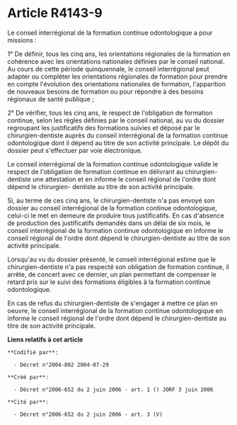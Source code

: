 # Article R4143-9

Le conseil interrégional de la formation continue odontologique a pour missions :

1° De définir, tous les cinq ans, les orientations régionales de la formation en cohérence avec les orientations nationales
définies par le conseil national. Au cours de cette période quinquennale, le conseil interrégional peut adapter ou compléter
les orientations régionales de formation pour prendre en compte l'évolution des orientations nationales de formation,
l'apparition de nouveaux besoins de formation ou pour répondre à des besoins régionaux de santé publique ;

2° De vérifier, tous les cinq ans, le respect de l'obligation de formation continue, selon les règles définies par le conseil
national, au vu du dossier regroupant les justificatifs des formations suivies et déposé par le chirurgien-dentiste auprès du
conseil interrégional de la formation continue odontologique dont il dépend au titre de son activité principale. Le dépôt du
dossier peut s'effectuer par voie électronique.

Le conseil interrégional de la formation continue odontologique valide le respect de l'obligation de formation continue en
délivrant au chirurgien-dentiste une attestation et en informe le conseil régional de l'ordre dont dépend le chirurgien-
dentiste au titre de son activité principale.

Si, au terme de ces cinq ans, le chirurgien-dentiste n'a pas envoyé son dossier au conseil interrégional de la formation
continue odontologique, celui-ci le met en demeure de produire tous justificatifs. En cas d'absence de production des
justificatifs demandés dans un délai de six mois, le conseil interrégional de la formation continue odontologique en informe
le conseil régional de l'ordre dont dépend le chirurgien-dentiste au titre de son activité principale.

Lorsqu'au vu du dossier présenté, le conseil interrégional estime que le chirurgien-dentiste n'a pas respecté son obligation
de formation continue, il arrête, de concert avec ce dernier, un plan permettant de compenser le retard pris sur le suivi des
formations éligibles à la formation continue odontologique.

En cas de refus du chirurgien-dentiste de s'engager à mettre ce plan en oeuvre, le conseil interrégional de la formation
continue odontologique en informe le conseil régional de l'ordre dont dépend le chirurgien-dentiste au titre de son activité
principale.

**Liens relatifs à cet article**

	**Codifié par**:

	  - Décret n°2004-802 2004-07-29

	**Créé par**:

	  - Décret n°2006-652 du 2 juin 2006 - art. 1 () JORF 3 juin 2006

	**Cité par**:

	  - Décret n°2006-652 du 2 juin 2006 - art. 3 (V)
